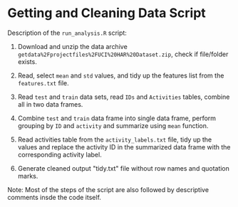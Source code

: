 # Getting and Cleaning Data Script

Description of the `run_analysis.R` script:

1. Download and unzip the data archive `getdata%2Fprojectfiles%2FUCI%20HAR%20Dataset.zip`, check if file/folder exists.

2. Read, select `mean` and `std` values, and tidy up the features list from the `features.txt` file. 

3. Read `test` and `train` data sets, read `IDs` and `Activities` tables, combine all in two data frames.

4. Combine `test` and `train` data frame into single data frame, perform grouping by `ID` and `activity` and summarize using `mean` function.

5. Read activities table from the `activity_labels.txt` file, tidy up the values and replace the activity ID in the summarized data frame with the corresponding activity label.

6. Generate cleaned output "tidy.txt" file without row names and quotation marks.

Note: Most of the steps of the script are also followed by descriptive comments insde the code itself.
